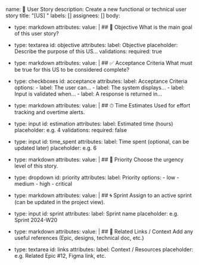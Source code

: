 name: 🧩 User Story
description: Create a new functional or technical user story
title: "[US] "
labels: []
assignees: []
body:

- type: markdown
  attributes:
  value: | ## 🎯 Objective
  What is the main goal of this user story?

- type: textarea
  id: objective
  attributes:
  label: Objective
  placeholder: Describe the purpose of this US...
  validations:
  required: true

- type: markdown
  attributes:
  value: | ## ✅ Acceptance Criteria
  What must be true for this US to be considered complete?

- type: checkboxes
  id: acceptance
  attributes:
  label: Acceptance Criteria
  options: - label: The user can... - label: The system displays... - label: Input is validated when... - label: A response is returned in...

- type: markdown
  attributes:
  value: | ## ⏱ Time Estimates
  Used for effort tracking and overtime alerts.

- type: input
  id: estimation
  attributes:
  label: Estimated time (hours)
  placeholder: e.g. 4
  validations:
  required: false

- type: input
  id: time_spent
  attributes:
  label: Time spent (optional, can be updated later)
  placeholder: e.g. 6

- type: markdown
  attributes:
  value: | ## 🚦 Priority
  Choose the urgency level of this story.

- type: dropdown
  id: priority
  attributes:
  label: Priority
  options: - low - medium - high - critical

- type: markdown
  attributes:
  value: | ## 🌀 Sprint
  Assign to an active sprint (can be updated in the project view).

- type: input
  id: sprint
  attributes:
  label: Sprint name
  placeholder: e.g. Sprint 2024-W20

- type: markdown
  attributes:
  value: | ## 🔗 Related Links / Context
  Add any useful references (Epic, designs, technical doc, etc.)

- type: textarea
  id: links
  attributes:
  label: Context / Resources
  placeholder: e.g. Related Epic #12, Figma link, etc.

